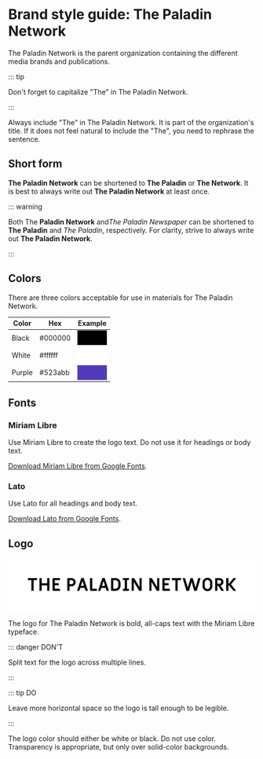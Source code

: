 # Brand style guide: The Paladin Network

The Paladin Network is the parent organization containing the different media brands and
publications.

::: tip

Don't forget to capitalize "The" in The Paladin Network.

:::

Always include "The" in The Paladin Network. It is part of the organization's title. If it does not
feel natural to include the "The", you need to rephrase the sentence.

## Short form

**The Paladin Network** can be shortened to **The Paladin** or **The Network**. It is best to always
write out **The Paladin Network** at least once.

::: warning

Both The **Paladin Network** and*The Paladin Newspaper* can be shortened to **The Paladin** and _The
Paladin_, respectively. For clarity, strive to always write out **The Paladin Network**.

:::

## Colors

There are three colors acceptable for use in materials for The Paladin Network.

| Color  | Hex     | Example                                          |
| ------ | ------- | ------------------------------------------------ |
| Black  | #000000 | <div class="swatch" style="" />                  |
| White  | #ffffff | <div class="swatch" style="--color: #ffffff;" /> |
| Purple | #523abb | <div class="swatch" style="--color: #523abb;" /> |

<style>
  div.swatch {
    width: 60px;
    height: 30px;
    background-color: var(--color, #000000)
  }
</style>

## Fonts

### Miriam Libre

Use Miriam Libre to create the logo text. Do not use it for headings or body text.

[Download Miriam Libre from Google Fonts](https://fonts.google.com/specimen/Miriam+Libre?preview.text=THE%20PALADIN%20NETWORK&preview.text_type=custom).

### Lato

Use Lato for all headings and body text.

[Download Lato from Google Fonts](https://fonts.google.com/specimen/Lato).

## Logo

<div style="padding: 40px; border: 1px solid var(--vp-c-divider-light); background: white;">
  <img src="./the-paladin-network.svg">
</div>

The logo for The Paladin Network is bold, all-caps text with the Miriam Libre typeface.

::: danger DON'T

Split text for the logo across multiple lines.

:::

::: tip DO

Leave more horizontal space so the logo is tall enough to be legible.

:::

The logo color should either be white or black. Do not use color. Transparency is appropriate, but
only over solid-color backgrounds.
